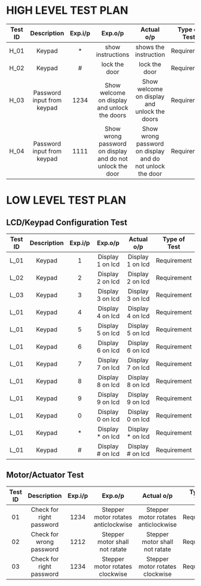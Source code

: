 # HIGH LEVEL TEST PLAN
| Test ID | Description | Exp.i/p |	Exp.o/p | Actual o/p | Type of Test |
| :------:|:-----------:|:-------:|:-------:| :---------:| :-----------:|
| H_01 | Keypad | * | show instructions | shows the instruction | Requirement |
| H_02 | Keypad | # | lock the door | lock the door | Requirement |
| H_03 | Password input from keypad | 1234 | Show welcome on display and unlock the doors | Show welcome on display and unlock the doors | Requirement |
| H_04 | Password input from keypad | 1111 | Show wrong password on display and do not unlock the door | Show wrong password on display and do not unlock the door | Requirement |

# LOW LEVEL TEST PLAN

## LCD/Keypad Configuration Test

| Test ID | Description | Exp.i/p |	Exp.o/p | Actual o/p | Type of Test |
| :------:|:-----------:|:-------:|:-------:| :---------:| :-----------:|
| L_01 | Keypad | 1 |  Display 1 on lcd | Display 1 on lcd | Requirement |
| L_02 | Keypad | 2 |  Display 2 on lcd | Display 2 on lcd | Requirement |
| L_03 | Keypad | 3 |  Display 3 on lcd | Display 3 on lcd | Requirement |
| L_01 | Keypad | 4 |  Display 4 on lcd | Display 4 on lcd | Requirement |
| L_01 | Keypad | 5 |  Display 5 on lcd | Display 5 on lcd | Requirement |
| L_01 | Keypad | 6 |  Display 6 on lcd | Display 6 on lcd | Requirement |
| L_01 | Keypad | 7 |  Display 7 on lcd | Display 7 on lcd | Requirement |
| L_01 | Keypad | 8 |  Display 8 on lcd | Display 8 on lcd | Requirement |
| L_01 | Keypad | 9 |  Display 9 on lcd | Display 9 on lcd | Requirement |
| L_01 | Keypad | 0 |  Display 0 on lcd | Display 0 on lcd | Requirement |
| L_01 | Keypad | * |  Display * on lcd | Display * on lcd | Requirement |
| L_01 | Keypad | # |  Display # on lcd | Display # on lcd | Requirement |

## Motor/Actuator Test

| Test ID | Description | Exp.i/p |	Exp.o/p | Actual o/p | Type of Test |
| :------:|:-----------:|:-------:|:-------:| :---------:| :-----------:|
| 01 | 	Check for right password | 1234 | Stepper motor rotates anticlockwise | Stepper motor rotates anticlockwise | Requirement |
| 02 | 	Check for wrong password | 1212 | Stepper motor shall not ratate | Stepper motor shall not ratate | Requirement |
| 03 | 	Check for right password | 1234 | Stepper motor rotates clockwise | Stepper motor rotates clockwise | Requirement |